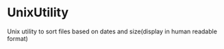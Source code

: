UnixUtility
===========

Unix utility to sort files based on dates and size(display in human readable format)
